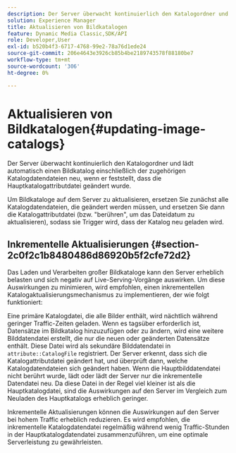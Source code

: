 ```yaml
---
description: Der Server überwacht kontinuierlich den Katalogordner und lädt automatisch einen Bildkatalog einschließlich der zugehörigen Katalogdatendateien neu, wenn er feststellt, dass die Hauptkatalogattributdatei geändert wurde.
solution: Experience Manager
title: Aktualisieren von Bildkatalogen
feature: Dynamic Media Classic,SDK/API
role: Developer,User
exl-id: b520b4f3-6717-4768-99e2-78a76d1ede24
source-git-commit: 206e4643e3926cb85b4be2189743578f88180be7
workflow-type: tm+mt
source-wordcount: '306'
ht-degree: 0%

---
```


# Aktualisieren von Bildkatalogen{#updating-image-catalogs}

Der Server überwacht kontinuierlich den Katalogordner und lädt automatisch einen Bildkatalog einschließlich der zugehörigen Katalogdatendateien neu, wenn er feststellt, dass die Hauptkatalogattributdatei geändert wurde.

Um Bildkataloge auf dem Server zu aktualisieren, ersetzen Sie zunächst alle Katalogdatendateien, die geändert werden müssen, und ersetzen Sie dann die Katalogattributdatei (bzw. &quot;berühren&quot;, um das Dateidatum zu aktualisieren), sodass sie Trigger wird, dass der Katalog neu geladen wird.

## Inkrementelle Aktualisierungen {#section-2c0f2c1b8480486d86920b5f2cfe72d2}

Das Laden und Verarbeiten großer Bildkataloge kann den Server erheblich belasten und sich negativ auf Live-Serving-Vorgänge auswirken. Um diese Auswirkungen zu minimieren, wird empfohlen, einen inkrementellen Katalogaktualisierungsmechanismus zu implementieren, der wie folgt funktioniert:

Eine primäre Katalogdatei, die alle Bilder enthält, wird nächtlich während geringer Traffic-Zeiten geladen. Wenn es tagsüber erforderlich ist, Datensätze im Bildkatalog hinzuzufügen oder zu ändern, wird eine weitere Bilddatendatei erstellt, die nur die neuen oder geänderten Datensätze enthält. Diese Datei wird als sekundäre Bilddatendatei in `attribute::CatalogFile` registriert. Der Server erkennt, dass sich die Katalogattributdatei geändert hat, und überprüft dann, welche Katalogdatendateien sich geändert haben. Wenn die Hauptbilddatendatei nicht berührt wurde, lädt oder lädt der Server nur die inkrementelle Datendatei neu. Da diese Datei in der Regel viel kleiner ist als die Hauptkatalogdatei, sind die Auswirkungen auf den Server im Vergleich zum Neuladen des Hauptkatalogs erheblich geringer.

Inkrementelle Aktualisierungen können die Auswirkungen auf den Server bei hohem Traffic erheblich reduzieren. Es wird empfohlen, die inkrementelle Katalogdatendatei regelmäßig während wenig Traffic-Stunden in der Hauptkatalogdatendatei zusammenzuführen, um eine optimale Serverleistung zu gewährleisten.
